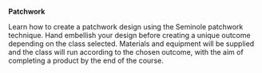 **Patchwork**

Learn how to create a patchwork design using the Seminole patchwork technique. Hand embellish your design before creating a unique outcome depending on the class selected.
Materials and equipment will be supplied and the class will run according to the chosen outcome, with the aim of completing a product by the end of the course.


